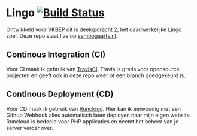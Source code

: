 # Lingo [![Build Status](https://travis-ci.org/sembogaarts/lingogame.svg?branch=master)](https://travis-ci.org/sembogaarts/lingogame)
Ontwikkeld voor VKBEP dit is deelopdracht 2, het daadwerkelijke Lingo spel. Deze repo staat live op [sembogaarts.nl](lingo.sembogaarts.nl).

## Continous Integration (CI)
Voor CI maak ik gebruik van [TravisCI](https://travis-ci.org/). Travis is gratis voor opensource projecten en geeft ook in deze repo weer of een branch goedgekeurd is.

## Continous Deployment (CD)
Voor CD maak ik gebruik van [Runcloud](https://runcloud.io/r/ayg5VqrgYX01). Hier kan ik eenvoudig met een Github Webhook alles automatisch laten deployen naar mijn eigen website. Runcloud is bedoeld voor PHP applicaties en neemt het beheer van je server verder over.
